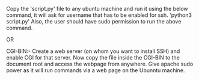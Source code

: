 Copy the 'script.py' file to any ubuntu machine and run it using the below command, it will ask for username that has to be enabled for ssh.
'python3 script.py'
Also, the user should have sudo permission to run the above command.

OR

CGI-BIN:-
Create a web server (on whom you want to install SSH) and enable CGI for that server.
Now copy the file inside the CGI-BIN to the document root and access the webpage from anywhere.
Give apache sudo power as it will run commands via a web page on the Ubunntu machine.
